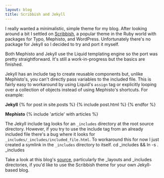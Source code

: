 ```yaml
---
layout: blog
title: Scribbish and Jekyll
---
```


I really wanted a minimalistic, simple theme for my blog. After looking around a bit I settled on [Scribbish][], a popular theme in the Ruby world with packages for Typo, Mephisto, and WordPress. Unfortunately there's no package for Jekyll so I decided to try and port it myself.

[scribbish]: http://quotedprintable.com/pages/scribbish

Both Mephisto and Jekyll use the Liquid templating engine so the port was pretty straightforward. It's still a work-in-progress but the basics are finished.

Jekyll has an include tag to create reusable components but, unlike Mephisto's, you can't directly pass variables to the included file. This is fairly easy to workaround by using Liquid's `assign` tag or explicitly looping over a collection of objects instead of using Mephisto's shortcuts. For example:

**Jekyll**
    {% for post in site.posts %}
      {% include post.html %}
    {% endfor %}

**Mephisto**
    {% include 'article' with articles %}

The Jekyll include tag looks for an `_includes` directory at the root source directory. However, if you try to use the include tag from an already included file there's a bug where it looks for `_includes/_includes/included_file.html`. To workaround this for now I just created a symlink in the `_includes` directory to itself.
    cd _includes && ln -s . _includes

Take a look at this blog's [source][blog_source], particularly the \_layouts and \_includes directories, if you'd like to use the Scribbish theme for your own Jekyll-based blog.

[blog_source]: http://github.com/bbrowning/bbrowning.github.com/tree/master
